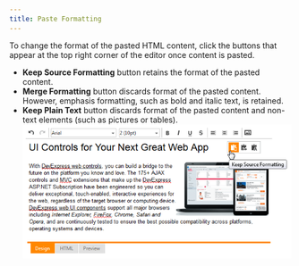 ```yaml
---
title: Paste Formatting
---
```

To change the format of the pasted HTML content, click the buttons that appear at the top right corner of the editor once content is pasted.
* **Keep Source Formatting** button retains the format of the pasted content.
* **Merge Formatting** button discards format of the pasted content. However, emphasis formatting, such as bold and italic text, is retained.
* **Keep Plain Text** button discards format of the pasted content and non-text elements (such as pictures or tables).
![EUD_HtmlEditor_optionsButtons](../../images/Img25487.png)